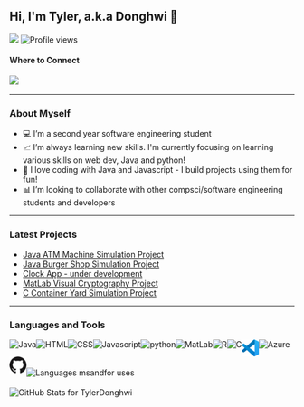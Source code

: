 ## Hi, I'm Tyler, a.k.a Donghwi 👋 

<!-- Followers Count and Views Count -->

![](https://img.shields.io/github/followers/TylerDonghwi?label=Followers&style=flat-square)
![Profile views](https://gpvc.arturio.dev/TylerDonghwi)

<!-- Banner 

<img src="" alt="banner that says Tyler Kim - software engineering student at the University of Auckland, with a picture of Tyler Kim">

-->
<!-- Social Links -->
#### Where to Connect
<a href="https://www.linkedin.com/in/tyler-donghwi-kim-124410208/" target="_blank"><img src="https://img.shields.io/badge/-LinkedIn-0072b1?style=flat-square&logo=linkedin&logoColor=white"/></a>

---

### About Myself

<!-- Profile Blurb -->

- 💻 I’m a second year software engineering student
- 📈 I’m always learning new skills. I'm currently focusing on learning various skills on web dev, Java and python!
- 📕 I love coding with Java and Javascript - I build projects using them for fun!
- 📊 I’m looking to collaborate with other compsci/software engineering students and developers 
---

### Latest Projects
<ul>
  <li><a href="https://github.com/TylerDonghwi/ATM-Machine-Simulator">Java ATM Machine Simulation Project</a></li>
  <li><a href="https://github.com/SOFTENG281-2022/assignment-2-TylerDonghwi">Java Burger Shop Simulation Project</a></li>
  <li><a href="https://github.com/TylerDonghwi/Clock-App">Clock App - under development</a></li>
  <li><a href="https://github.com/TylerDonghwi/Visual-Cryptography">MatLab Visual Cryptography Project</a></li>
  <li><a href="https://github.com/TylerDonghwi/Container-yard">C Container Yard Simulation Project</a></li>
</ul>

---
### Languages and Tools

<img align="left" alt="Java" height="30px" src="https://1000logos.net/wp-content/uploads/2020/09/Java-Logo.png" />
<img align="left" alt="HTML" height="30px" src="https://i.stack.imgur.com/PgcSR.png" />
<img align="left" alt="CSS" height="30px" src="https://upload.wikimedia.org/wikipedia/commons/thumb/d/d5/CSS3_logo_and_wordmark.svg/1200px-CSS3_logo_and_wordmark.svg.png" />
<img align="left" alt="Javascript" height="30px" src="https://upload.wikimedia.org/wikipedia/commons/thumb/9/99/Unofficial_JavaScript_logo_2.svg/480px-Unofficial_JavaScript_logo_2.svg.png" />
<img align="left" alt="python" height="30px" src="https://cdn3.iconfinder.com/data/icons/logos-and-brands-adobe/512/267_Python-512.png" />
<img align="left" alt="MatLab" height="30px" src="https://upload.wikimedia.org/wikipedia/commons/thumb/2/21/Matlab_Logo.png/667px-Matlab_Logo.png" />
<img align="left" alt="R" height="30px" src="https://www.stat.auckland.ac.nz/~paul/Reports/Rlogo/Rlogo.svg" />
<img align="left" alt="C" height="30px" src="https://upload.wikimedia.org/wikipedia/commons/1/19/C_Logo.png" />
<img align="left" alt="visual studio code" height="30px" src="https://raw.githubusercontent.com/github/explore/80688e429a7d4ef2fca1e82350fe8e3517d3494d/topics/visual-studio-code/visual-studio-code.png" />
<img align="left" alt="Azure" height="30px" src="https://www.parkmycloud.com/wp-content/uploads/2018/02/Azure_.png" />
<img align="left" alt="GitHub" height="30px" src="https://raw.githubusercontent.com/github/explore/78df643247d429f6cc873026c0622819ad797942/topics/github/github.png" />

<br />
<br />
<!--dashboards-->

<p><img align="center" src="https://github-readme-stats.vercel.app/api/top-langs/?username=TylerDonghwi&layout=compact&langs_count=8&theme=radical" alt="Languages msandfor uses" />
<br />
<br />
  <img align="center" src="https://github-readme-stats.vercel.app/api?username=TylerDonghwi&count_private=true&show_icons=true&theme=radical&layout=compact" ?count_private=true alt="GitHub Stats for TylerDonghwi" /></p>
